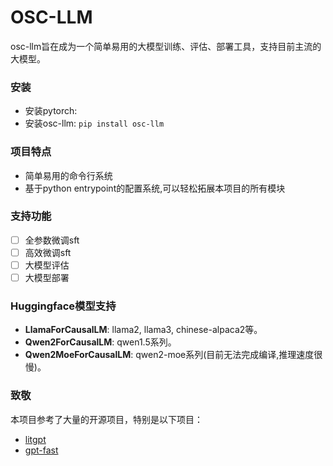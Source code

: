 # OSC-LLM

osc-llm旨在成为一个简单易用的大模型训练、评估、部署工具，支持目前主流的大模型。

### 安装

- 安装pytorch: 
- 安装osc-llm: `pip install osc-llm`

### 项目特点

- 简单易用的命令行系统
- 基于python entrypoint的配置系统,可以轻松拓展本项目的所有模块

### 支持功能

- [ ] 全参数微调sft
- [ ] 高效微调sft
- [ ] 大模型评估
- [ ] 大模型部署

### Huggingface模型支持

- **LlamaForCausalLM**: llama2, llama3, chinese-alpaca2等。
- **Qwen2ForCausalLM**: qwen1.5系列。
- **Qwen2MoeForCausalLM**: qwen2-moe系列(目前无法完成编译,推理速度很慢)。


### 致敬
本项目参考了大量的开源项目，特别是以下项目：

- [litgpt](https://github.com/Lightning-AI/litgpt)
- [gpt-fast](https://github.com/pytorch-labs/gpt-fast)